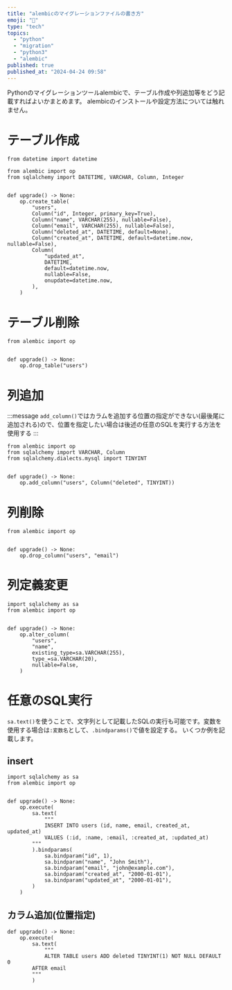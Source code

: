 ```yaml
---
title: "alembicのマイグレーションファイルの書き方"
emoji: "🐍"
type: "tech"
topics:
  - "python"
  - "migration"
  - "python3"
  - "alembic"
published: true
published_at: "2024-04-24 09:58"
---
```


Pythonのマイグレーションツールalembicで、テーブル作成や列追加等をどう記載すればよいかまとめます。
alembicのインストールや設定方法については触れません。

# テーブル作成
```python:
from datetime import datetime

from alembic import op
from sqlalchemy import DATETIME, VARCHAR, Column, Integer


def upgrade() -> None:
    op.create_table(
        "users",
        Column("id", Integer, primary_key=True),
        Column("name", VARCHAR(255), nullable=False),
        Column("email", VARCHAR(255), nullable=False),
        Column("deleted_at", DATETIME, default=None),
        Column("created_at", DATETIME, default=datetime.now, nullable=False),
        Column(
            "updated_at",
            DATETIME,
            default=datetime.now,
            nullable=False,
            onupdate=datetime.now,
        ),
    )
```

# テーブル削除
```python:
from alembic import op


def upgrade() -> None:
    op.drop_table("users")
```

# 列追加
:::message
`add_column()`ではカラムを追加する位置の指定ができない(最後尾に追加される)ので、位置を指定したい場合は後述の任意のSQLを実行する方法を使用する
:::
```python:
from alembic import op
from sqlalchemy import VARCHAR, Column
from sqlalchemy.dialects.mysql import TINYINT


def upgrade() -> None:
    op.add_column("users", Column("deleted", TINYINT))
```

# 列削除
```python:
from alembic import op


def upgrade() -> None:
    op.drop_column("users", "email")
```

# 列定義変更
```python:
import sqlalchemy as sa
from alembic import op


def upgrade() -> None:
    op.alter_column(
        "users",
        "name",
        existing_type=sa.VARCHAR(255),
        type_=sa.VARCHAR(20),
        nullable=False,
    )
```

# 任意のSQL実行
`sa.text()`を使うことで、文字列として記載したSQLの実行も可能です。変数を使用する場合は`:変数名`として、`.bindparams()`で値を設定する。
いくつか例を記載します。

## insert
```python:
import sqlalchemy as sa
from alembic import op


def upgrade() -> None:
    op.execute(
        sa.text(
            """
            INSERT INTO users (id, name, email, created_at, updated_at)
            VALUES (:id, :name, :email, :created_at, :updated_at)
        """
        ).bindparams(
            sa.bindparam("id", 1),
            sa.bindparam("name", "John Smith"),
            sa.bindparam("email", "john@example.com"),
            sa.bindparam("created_at", "2000-01-01"),
            sa.bindparam("updated_at", "2000-01-01"),
        )
    )
```

## カラム追加(位置指定)
```python:
def upgrade() -> None:
    op.execute(
        sa.text(
            """
            ALTER TABLE users ADD deleted TINYINT(1) NOT NULL DEFAULT 0
	    AFTER email
        """
        )
```
